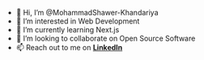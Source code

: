 - 👋 Hi, I’m @MohammadShawer-Khandariya
- 👀 I’m interested in Web Development
- 🌱 I’m currently learning Next.js
- 💞️ I’m looking to collaborate on Open Source Software
- 📫 Reach out to me on [**LinkedIn**](https://in.linkedin.com/in/mohammad-shawer-khandariya)

<!---
MohammadShawer-Khandariya/MohammadShawer-Khandariya is a ✨ special ✨ repository because its `README.md` (this file) appears on your GitHub profile.
You can click the Preview link to take a look at your changes.
--->
